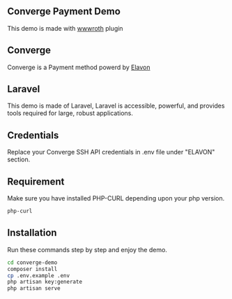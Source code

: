 ## Converge Payment Demo

This demo is made with [wwwroth](https://github.com/wwwroth/php-converge-api) plugin

## Converge

Converge is a Payment method powerd by [Elavon](https://developer.elavon.com)

## Laravel

This demo is made of Laravel, Laravel is accessible, powerful, and provides tools required for large, robust applications.

## Credentials

Replace your Converge SSH API credentials in .env file under "ELAVON" section.

## Requirement

Make sure you have installed PHP-CURL depending upon your php version.
 
```sh
php-curl
```

## Installation

Run these commands step by step and enjoy the demo.

```sh
cd converge-demo
composer install
cp .env.example .env
php artisan key:generate
php artisan serve
```
